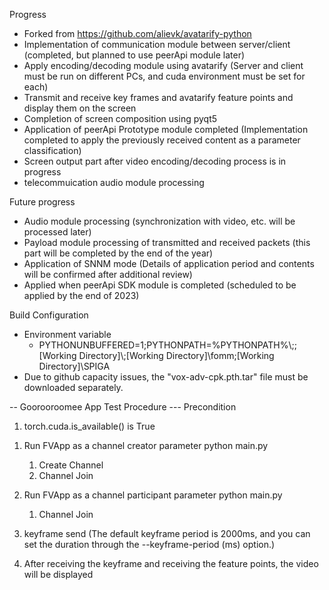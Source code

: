 Progress
- Forked from https://github.com/alievk/avatarify-python
- Implementation of communication module between server/client (completed, but planned to use peerApi module later)
- Apply encoding/decoding module using avatarify (Server and client must be run on different PCs, and cuda environment must be set for each)
- Transmit and receive key frames and avatarify feature points and display them on the screen
- Completion of screen composition using pyqt5
- Application of peerApi Prototype module completed (Implementation completed to apply the previously received content as a parameter classification)
- Screen output part after video encoding/decoding process is in progress
- telecommuication audio module processing 

Future progress
- Audio module processing (synchronization with video, etc. will be processed later)
- Payload module processing of transmitted and received packets (this part will be completed by the end of the year)
- Application of SNNM mode (Details of application period and contents will be confirmed after additional review)
- Applied when peerApi SDK module is completed (scheduled to be applied by the end of 2023)

Build Configuration
  * Environment variable
    - PYTHONUNBUFFERED=1;PYTHONPATH=%PYTHONPATH%\\\;\;[Working Directory]\\;[Working Directory]\fomm;[Working Directory]\SPIGA
  * Due to github capacity issues, the "vox-adv-cpk.pth.tar" file must be downloaded separately.

-- Goorooroomee App Test Procedure ---
Precondition
1) torch.cuda.is_available() is True

1. Run FVApp as a channel creator
    parameter
	python main.py

	1) Create Channel
	2) Channel Join

2) Run FVApp as a channel participant
   parameter
	python main.py

	1) Channel Join

3) keyframe send (The default keyframe period is 2000ms, and you can set the duration through the --keyframe-period (ms) option.)
4) After receiving the keyframe and receiving the feature points, the video will be displayed